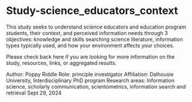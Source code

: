 # Study-science_educators_context

This study seeks to understand science educators and education program students, their context, and perceived information needs through 3 objectives: knowledge and skills searching science literature, information types typically used, and how your environment affects your choices.

Please check back here if you are looking for  more information on the study, resources, links, or aggregated results. 

Author: Poppy Riddle
Role: principle investigator
Affiliation: Dalhousie University, Interdisciplinary  PhD program
Research areas: Information science, scholarly communication, scientometrics, information search  and  retrieval
Sept 29, 2024

